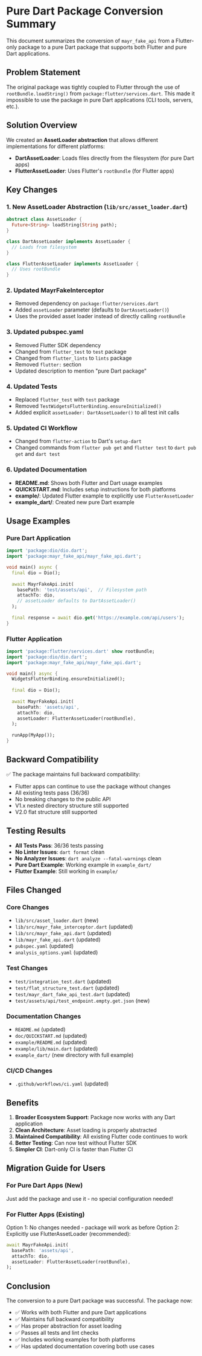 # Pure Dart Package Conversion Summary

This document summarizes the conversion of `mayr_fake_api` from a Flutter-only package to a pure Dart package that supports both Flutter and pure Dart applications.

## Problem Statement

The original package was tightly coupled to Flutter through the use of `rootBundle.loadString()` from `package:flutter/services.dart`. This made it impossible to use the package in pure Dart applications (CLI tools, servers, etc.).

## Solution Overview

We created an **AssetLoader abstraction** that allows different implementations for different platforms:
- **DartAssetLoader**: Loads files directly from the filesystem (for pure Dart apps)
- **FlutterAssetLoader**: Uses Flutter's `rootBundle` (for Flutter apps)

## Key Changes

### 1. New AssetLoader Abstraction (`lib/src/asset_loader.dart`)
```dart
abstract class AssetLoader {
  Future<String> loadString(String path);
}

class DartAssetLoader implements AssetLoader {
  // Loads from filesystem
}

class FlutterAssetLoader implements AssetLoader {
  // Uses rootBundle
}
```

### 2. Updated MayrFakeInterceptor
- Removed dependency on `package:flutter/services.dart`
- Added `assetLoader` parameter (defaults to `DartAssetLoader()`)
- Uses the provided asset loader instead of directly calling `rootBundle`

### 3. Updated pubspec.yaml
- Removed Flutter SDK dependency
- Changed from `flutter_test` to `test` package
- Changed from `flutter_lints` to `lints` package
- Removed `flutter:` section
- Updated description to mention "pure Dart package"

### 4. Updated Tests
- Replaced `flutter_test` with `test` package
- Removed `TestWidgetsFlutterBinding.ensureInitialized()`
- Added explicit `assetLoader: DartAssetLoader()` to all test init calls

### 5. Updated CI Workflow
- Changed from `flutter-action` to Dart's `setup-dart`
- Changed commands from `flutter pub get` and `flutter test` to `dart pub get` and `dart test`

### 6. Updated Documentation
- **README.md**: Shows both Flutter and Dart usage examples
- **QUICKSTART.md**: Includes setup instructions for both platforms
- **example/**: Updated Flutter example to explicitly use `FlutterAssetLoader`
- **example_dart/**: Created new pure Dart example

## Usage Examples

### Pure Dart Application
```dart
import 'package:dio/dio.dart';
import 'package:mayr_fake_api/mayr_fake_api.dart';

void main() async {
  final dio = Dio();
  
  await MayrFakeApi.init(
    basePath: 'test/assets/api',  // Filesystem path
    attachTo: dio,
    // assetLoader defaults to DartAssetLoader()
  );
  
  final response = await dio.get('https://example.com/api/users');
}
```

### Flutter Application
```dart
import 'package:flutter/services.dart' show rootBundle;
import 'package:dio/dio.dart';
import 'package:mayr_fake_api/mayr_fake_api.dart';

void main() async {
  WidgetsFlutterBinding.ensureInitialized();
  
  final dio = Dio();
  
  await MayrFakeApi.init(
    basePath: 'assets/api',
    attachTo: dio,
    assetLoader: FlutterAssetLoader(rootBundle),
  );
  
  runApp(MyApp());
}
```

## Backward Compatibility

✅ The package maintains full backward compatibility:
- Flutter apps can continue to use the package without changes
- All existing tests pass (36/36)
- No breaking changes to the public API
- V1.x nested directory structure still supported
- V2.0 flat structure still supported

## Testing Results

- **All Tests Pass**: 36/36 tests passing
- **No Linter Issues**: `dart format` clean
- **No Analyzer Issues**: `dart analyze --fatal-warnings` clean
- **Pure Dart Example**: Working example in `example_dart/`
- **Flutter Example**: Still working in `example/`

## Files Changed

### Core Changes
- `lib/src/asset_loader.dart` (new)
- `lib/src/mayr_fake_interceptor.dart` (updated)
- `lib/src/mayr_fake_api.dart` (updated)
- `lib/mayr_fake_api.dart` (updated)
- `pubspec.yaml` (updated)
- `analysis_options.yaml` (updated)

### Test Changes
- `test/integration_test.dart` (updated)
- `test/flat_structure_test.dart` (updated)
- `test/mayr_dart_fake_api_test.dart` (updated)
- `test/assets/api/test_endpoint.empty.get.json` (new)

### Documentation Changes
- `README.md` (updated)
- `doc/QUICKSTART.md` (updated)
- `example/README.md` (updated)
- `example/lib/main.dart` (updated)
- `example_dart/` (new directory with full example)

### CI/CD Changes
- `.github/workflows/ci.yaml` (updated)

## Benefits

1. **Broader Ecosystem Support**: Package now works with any Dart application
2. **Clean Architecture**: Asset loading is properly abstracted
3. **Maintained Compatibility**: All existing Flutter code continues to work
4. **Better Testing**: Can now test without Flutter SDK
5. **Simpler CI**: Dart-only CI is faster than Flutter CI

## Migration Guide for Users

### For Pure Dart Apps (New)
Just add the package and use it - no special configuration needed!

### For Flutter Apps (Existing)
Option 1: No changes needed - package will work as before
Option 2: Explicitly use FlutterAssetLoader (recommended):
```dart
await MayrFakeApi.init(
  basePath: 'assets/api',
  attachTo: dio,
  assetLoader: FlutterAssetLoader(rootBundle),
);
```

## Conclusion

The conversion to a pure Dart package was successful. The package now:
- ✅ Works with both Flutter and pure Dart applications
- ✅ Maintains full backward compatibility
- ✅ Has proper abstraction for asset loading
- ✅ Passes all tests and lint checks
- ✅ Includes working examples for both platforms
- ✅ Has updated documentation covering both use cases
